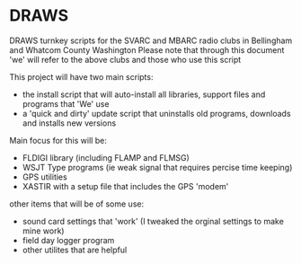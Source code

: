 # DRAWS
DRAWS turnkey scripts for the SVARC and MBARC radio clubs in Bellingham and Whatcom County Washington
Please note that through this document 'we' will refer to the above clubs and those who use this script

This project will have two main scripts:
- the install script that will auto-install all libraries, support files and programs that 'We' use
- a 'quick and dirty' update script that uninstalls old programs, downloads and installs new versions

Main focus for this will be:
- FLDIGI library (including FLAMP and FLMSG)
- WSJT Type programs (ie weak signal that requires percise time keeping)
- GPS utilities
- XASTIR with a setup file that includes the GPS 'modem'

other items that will be of some use:
- sound card settings that 'work' (I tweaked the orginal settings to make mine work)
- field day logger program
- other utilites that are helpful
